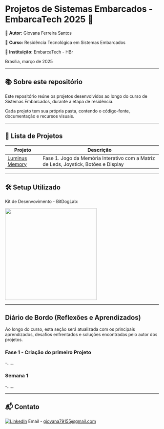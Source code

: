 # Projetos de Sistemas Embarcados - EmbarcaTech 2025 🚀 

👤 **Autor:** Giovana Ferreira Santos 

🏫 **Curso:** Residência Tecnológica em Sistemas Embarcados

🏢 **Instituição:** EmbarcaTech - HBr

Brasília, março de 2025

---

## 📚 Sobre este repositório

Este repositório reúne os projetos desenvolvidos ao longo do curso de Sistemas Embarcados, durante a etapa de residência.  

Cada projeto tem sua própria pasta, contendo o código-fonte, documentação e recursos visuais.

---

## 📂  Lista de Projetos  
| Projeto | Descrição |
|---------|-----------|
| [Luminus Memory](./Luminus_Memory) | Fase 1. Jogo da Memória Interativo com a Matriz de Leds, Joystick, Botões e Display |

---


## 🛠️ Setup Utilizado  
Kit de Desenvovimento - BitDogLab:  

<img src="https://github.com/user-attachments/assets/50ea43bf-a1a8-4802-8086-dc5ba98615f2" width="300">


---
##  Diário de Bordo (Reflexões e Aprendizados)
Ao longo do curso, esta seção será atualizada com os principais aprendizados, desafios enfrentados e soluções encontradas pelo autor dos projetos. 

### Fase 1 - Criação do primeiro Projeto

-......

### Semana 1

-......

---

## 📬 Contato  
[![LinkedIn](https://img.shields.io/badge/-LinkedIn-0077B5?style=flat-square&logo=LinkedIn&logoColor=white)](https://www.linkedin.com/in/giovana-ferreira-santos/)
Email - giovana79155@gmail.com 

